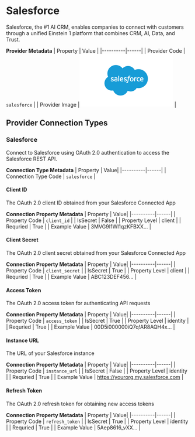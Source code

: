 # Salesforce
Salesforce, the #1 AI CRM, enables companies to connect with customers through a unified Einstein 1 platform that combines CRM, AI, Data, and Trust.

**Provider Metadata**
| Property | Value |
|----------|------|
| Provider Code | `salesforce` |
| Provider Image |![Salesforce Provider Small Image](./images/salesforce_small.png) |

## Provider Connection Types

<a name="salesforce"></a>
### Salesforce
Connect to Salesforce using OAuth 2.0 authentication to access the Salesforce REST API.

**Connection Type Metadata**
| Property | Value|
|----------|------|
| Connection Type Code | `salesforce` |

<a name="salesforce_client_id"></a>
#### Client ID
The OAuth 2.0 client ID obtained from your Salesforce Connected App

**Connection Property Metadata**
| Property | Value|
|----------|------|
| Property Code | `client_id` |
| IsSecret | False |
| Property Level | client |
| Requried | True |
| Example Value | 3MVG9I1Wl1qzKFBXX... |

<a name="salesforce_client_secret"></a>
#### Client Secret
The OAuth 2.0 client secret obtained from your Salesforce Connected App

**Connection Property Metadata**
| Property | Value|
|----------|------|
| Property Code | `client_secret` |
| IsSecret | True |
| Property Level | client |
| Requried | True |
| Example Value | ABC123DEF456... |

<a name="salesforce_access_token"></a>
#### Access Token
The OAuth 2.0 access token for authenticating API requests

**Connection Property Metadata**
| Property | Value|
|----------|------|
| Property Code | `access_token` |
| IsSecret | True |
| Property Level | identity |
| Requried | True |
| Example Value | 00D5i000000iQ7q!AR8AQH4x... |

<a name="salesforce_instance_url"></a>
#### Instance URL
The URL of your Salesforce instance

**Connection Property Metadata**
| Property | Value|
|----------|------|
| Property Code | `instance_url` |
| IsSecret | False |
| Property Level | identity |
| Requried | True |
| Example Value | https://yourorg.my.salesforce.com |

<a name="salesforce_refresh_token"></a>
#### Refresh Token
The OAuth 2.0 refresh token for obtaining new access tokens

**Connection Property Metadata**
| Property | Value|
|----------|------|
| Property Code | `refresh_token` |
| IsSecret | True |
| Property Level | identity |
| Requried | True |
| Example Value | 5Aep8616_vXX... |



